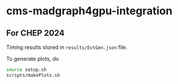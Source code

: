 # cms-madgraph4gpu-integration

## For CHEP 2024
Timing results stored in ```results/EvtGen.json``` file.

To generate plots, do 
```bash
source setup.sh
scripts/makePlots.sh
```
